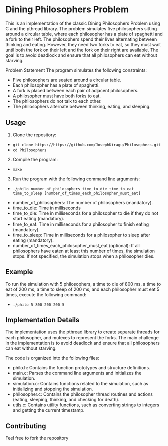 # Dining Philosophers Problem
This is an implementation of the classic Dining Philosophers Problem using C and the pthread library. The problem simulates five philosophers sitting around a circular table, where each philosopher has a plate of spaghetti and a fork to their left. The philosophers spend their lives alternating between thinking and eating. However, they need two forks to eat, so they must wait until both the fork on their left and the fork on their right are available. The goal is to avoid deadlock and ensure that all philosophers can eat without starving.

Problem Statement
The program simulates the following constraints:

* Five philosophers are seated around a circular table.
* Each philosopher has a plate of spaghetti.
* A fork is placed between each pair of adjacent philosophers.
* A philosopher must have both forks to eat.
* The philosophers do not talk to each other.
* The philosophers alternate between thinking, eating, and sleeping.

## Usage

1. Clone the repository:
- `git clone https://https://github.com/JosephKiragu/Philosophers.git`
- `cd Philosophers`
2. Compile the program:
- `make`
3. Run the program with the following command line arguments:
- `./philo number_of_philosophers time_to_die time_to_eat time_to_sleep [number_of_times_each_philosopher_must_eat]`
* number_of_philosophers: The number of philosophers (mandatory).
* time_to_die: Time in milliseconds
* time_to_die: Time in milliseconds for a philosopher to die if they do not start eating (mandatory).
* time_to_eat: Time in milliseconds for a philosopher to finish eating (mandatory).
* time_to_sleep: Time in milliseconds for a philosopher to sleep after eating (mandatory).
* number_of_times_each_philosopher_must_eat (optional): If all philosophers have eaten at least this number of times, the simulation stops. If not         specified, the simulation stops when a philosopher dies.

## Example

To run the simulation with 5 philosophers, a time to die of 800 ms, a time to eat of 200 ms, a time to sleep of 200 ms, and each philosopher must eat 5 times, execute the following command:
- `./philo 5 800 200 200 5`

## Implementation Details
The implementation uses the pthread library to create separate threads for each philosopher, and mutexes to represent the forks. The main challenge in the implementation is to avoid deadlock and ensure that all philosophers can eat without starving.

The code is organized into the following files:

* philo.h: Contains the function prototypes and structure definitions.
* main.c: Parses the command line arguments and initializes the simulation.
* simulation.c: Contains functions related to the simulation, such as initializing and stopping the simulation.
* philosopher.c: Contains the philosopher thread routines and actions (eating, sleeping, thinking, and checking for death).
* utils.c: Contains utility functions, such as converting strings to integers and getting the current timestamp.

## Contributing
Feel free to fork the repository

